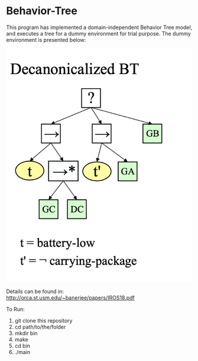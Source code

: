 # Behavior-Tree

This program has implemented a domain-independent Behavior Tree model, and executes a tree for a dummy environment for trial purpose.
The dummy environment is presented below:

![Decanonicalized BT](./images/BT.png)

Details can be found in: http://orca.st.usm.edu/~banerjee/papers/IROS18.pdf

To Run:

1. git clone this repository
2. cd path/to/the/folder
3. mkdir bin
4. make
5. cd bin
6. ./main
